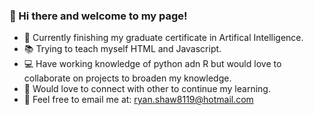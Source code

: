 ### :wave: Hi there and welcome to my page!

- :school: Currently finishing my graduate certificate in Artifical Intelligence.
- :books: Trying to teach myself HTML and Javascript. 
- :computer: Have working knowledge of python adn R but would love to collaborate on projects to broaden my knowledge.
- :raising_hand: Would love to connect with other to continue my learning. 
- :email: Feel free to email me at: ryan.shaw8119@hotmail.com

